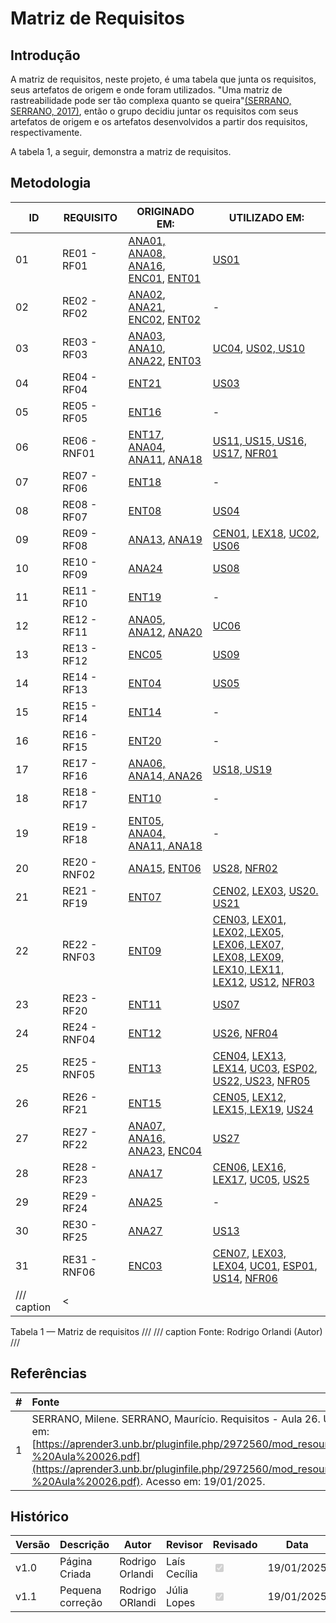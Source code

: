 # Matriz de Requisitos

## Introdução

A matriz de requisitos, neste projeto, é uma tabela que junta os requisitos, seus artefatos de origem e onde foram utilizados. "Uma matriz de rastreabilidade pode ser tão complexa quanto se queira"[(SERRANO, SERRANO, 2017)](https://aprender3.unb.br/pluginfile.php/2972560/mod_resource/content/1/Requisitos%20-%20Aula%20026.pdf), então o grupo decidiu juntar os requisitos com seus artefatos de origem e os artefatos desenvolvidos a partir dos requisitos, respectivamente.

A tabela 1, a seguir, demonstra a matriz de requisitos.

## Metodologia

| ID| REQUISITO  | ORIGINADO EM: | UTILIZADO EM: |
| --| ---------- | ------------- | ------------- | 
| 01 | RE01 - RF01   |  [ANA01, ANA08, ANA16](../../02%20-%20Elicita%C3%A7%C3%A3o/Elicita%C3%A7%C3%A3o/analise_interface/#requisitos-elicitados), [ENC01](../../02%20-%20Elicita%C3%A7%C3%A3o/Elicita%C3%A7%C3%A3o/encenacao/#requisitos-elicitados), [ENT01](../../02%20-%20Elicita%C3%A7%C3%A3o/Elicita%C3%A7%C3%A3o/entrevista/#requisitos-elicitados) | [US01](../../04%20-%20%C3%81gil/a_us/#tabela-com-historias-de-usuarios) |
| 02 | RE02 - RF02   |  [ANA02](../../02%20-%20Elicita%C3%A7%C3%A3o/Elicita%C3%A7%C3%A3o/analise_interface/#requisitos-elicitados), [ANA21](../../02%20-%20Elicita%C3%A7%C3%A3o/Elicita%C3%A7%C3%A3o/analise_interface/#requisitos-elicitados), [ENC02](../../02%20-%20Elicita%C3%A7%C3%A3o/Elicita%C3%A7%C3%A3o/encenacao/#requisitos-elicitados), [ENT02](../../02%20-%20Elicita%C3%A7%C3%A3o/Elicita%C3%A7%C3%A3o/entrevista/#requisitos-elicitados) | - |
| 03 | RE03 - RF03    | [ANA03](../../02%20-%20Elicita%C3%A7%C3%A3o/Elicita%C3%A7%C3%A3o/analise_interface/#requisitos-elicitados), [ANA10](../../02%20-%20Elicita%C3%A7%C3%A3o/Elicita%C3%A7%C3%A3o/analise_interface/#requisitos-elicitados), [ANA22](../../02%20-%20Elicita%C3%A7%C3%A3o/Elicita%C3%A7%C3%A3o/analise_interface/#requisitos-elicitados), [ENT03](../../02%20-%20Elicita%C3%A7%C3%A3o/Elicita%C3%A7%C3%A3o/entrevista/#requisitos-elicitados) | [UC04](../../03%20-%20Modelagem/mcaso_uso/#especificacao-dos-casos-de-uso), [US02, US10](../../04%20-%20%C3%81gil/a_us/#tabela-com-historias-de-usuarios) |
| 04 | RE04 - RF04    | [ENT21](../../02%20-%20Elicita%C3%A7%C3%A3o/Elicita%C3%A7%C3%A3o/entrevista/#requisitos-elicitados ) | [US03](../../04%20-%20%C3%81gil/a_us/#tabela-com-historias-de-usuarios) | 
| 05 | RE05 - RF05    |  [ENT16](../../02%20-%20Elicita%C3%A7%C3%A3o/Elicita%C3%A7%C3%A3o/entrevista/#requisitos-elicitados ) | - | 
| 06 | RE06 - RNF01    |  [ENT17](../../02%20-%20Elicita%C3%A7%C3%A3o/Elicita%C3%A7%C3%A3o/entrevista/#requisitos-elicitados), [ANA04](../../02%20-%20Elicita%C3%A7%C3%A3o/Elicita%C3%A7%C3%A3o/analise_interface/#requisitos-elicitados), [ANA11](../../02%20-%20Elicita%C3%A7%C3%A3o/Elicita%C3%A7%C3%A3o/analise_interface/#requisitos-elicitados), [ANA18](../../02%20-%20Elicita%C3%A7%C3%A3o/Elicita%C3%A7%C3%A3o/analise_interface/#requisitos-elicitados) | [US11, US15, US16, US17](../../04%20-%20%C3%81gil/a_us/#tabela-com-historias-de-usuarios), [NFR01](../../04%20-%20%C3%81gil/nfr/#metodologia) |
| 07 | RE07 - RF06    |  [ENT18](../../02%20-%20Elicita%C3%A7%C3%A3o/Elicita%C3%A7%C3%A3o/entrevista/#requisitos-elicitados)| - |
| 08 | RE08 - RF07    |  [ENT08](../../02%20-%20Elicita%C3%A7%C3%A3o/Elicita%C3%A7%C3%A3o/entrevista/#requisitos-elicitados) |  [US04](../../04%20-%20%C3%81gil/a_us/#tabela-com-historias-de-usuarios) | 
| 09 | RE09 - RF08    | [ANA13](../../02%20-%20Elicita%C3%A7%C3%A3o/Elicita%C3%A7%C3%A3o/analise_interface/#requisitos-elicitados), [ANA19](../../02%20-%20Elicita%C3%A7%C3%A3o/Elicita%C3%A7%C3%A3o/analise_interface/#requisitos-elicitados) |  [CEN01](../../03%20-%20Modelagem/cenarios/#cenarios-desenvolvidos), [LEX18](../../03%20-%20Modelagem/lexico/#lexicos-desenvolvidos), [UC02](../../03%20-%20Modelagem/mcaso_uso/#especificacao-dos-casos-de-uso), [US06](../../04%20-%20%C3%81gil/a_us/#tabela-com-historias-de-usuarios) |
| 10 | RE10 - RF09    | [ANA24](../../02%20-%20Elicita%C3%A7%C3%A3o/Elicita%C3%A7%C3%A3o/analise_interface/#requisitos-elicitados)| [US08](../../04%20-%20%C3%81gil/a_us/#tabela-com-historias-de-usuarios) |
| 11 | RE11 - RF10   |  [ENT19](../../02%20-%20Elicita%C3%A7%C3%A3o/Elicita%C3%A7%C3%A3o/entrevista/#requisitos-elicitados) | - |
| 12 | RE12 - RF11   | [ANA05](../../02%20-%20Elicita%C3%A7%C3%A3o/Elicita%C3%A7%C3%A3o/analise_interface/#requisitos-elicitados), [ANA12](../../02%20-%20Elicita%C3%A7%C3%A3o/Elicita%C3%A7%C3%A3o/analise_interface/#requisitos-elicitados), [ANA20](../../02%20-%20Elicita%C3%A7%C3%A3o/Elicita%C3%A7%C3%A3o/analise_interface/#requisitos-elicitados) | [UC06](../../03%20-%20Modelagem/mcaso_uso/#especificacao-dos-casos-de-uso) |
| 13 | RE13 - RF12    | [ENC05](../../02%20-%20Elicita%C3%A7%C3%A3o/Elicita%C3%A7%C3%A3o/encenacao/#requisitos-elicitados) |  [US09](../../04%20-%20%C3%81gil/a_us/#tabela-com-historias-de-usuarios) |
| 14 | RE14 - RF13 |  [ENT04](../../02%20-%20Elicita%C3%A7%C3%A3o/Elicita%C3%A7%C3%A3o/entrevista/#requisitos-elicitados) | [US05](../../04%20-%20%C3%81gil/a_us/#tabela-com-historias-de-usuarios) |
| 15 | RE15 - RF14 | [ENT14](../../02%20-%20Elicita%C3%A7%C3%A3o/Elicita%C3%A7%C3%A3o/entrevista/#requisitos-elicitados) | - | 
| 16 | RE16 - RF15    | [ENT20](../../02%20-%20Elicita%C3%A7%C3%A3o/Elicita%C3%A7%C3%A3o/entrevista/#requisitos-elicitados) | - |
| 17 | RE17 - RF16   | [ANA06, ANA14, ANA26](../../02%20-%20Elicita%C3%A7%C3%A3o/Elicita%C3%A7%C3%A3o/analise_interface/#requisitos-elicitados) | [US18, US19](../../04%20-%20%C3%81gil/a_us/#tabela-com-historias-de-usuarios) |
| 18 | RE18 - RF17    | [ENT10](../../02%20-%20Elicita%C3%A7%C3%A3o/Elicita%C3%A7%C3%A3o/entrevista/#requisitos-elicitados) | - |
| 19 | RE19 - RF18   | [ENT05](../../02%20-%20Elicita%C3%A7%C3%A3o/Elicita%C3%A7%C3%A3o/entrevista/#requisitos-elicitados), [ANA04, ANA11, ANA18](../../02%20-%20Elicita%C3%A7%C3%A3o/Elicita%C3%A7%C3%A3o/analise_interface/#requisitos-elicitados) | - |
| 20 | RE20 - RNF02   | [ANA15](../../02%20-%20Elicita%C3%A7%C3%A3o/Elicita%C3%A7%C3%A3o/analise_interface/#requisitos-elicitados), [ENT06](../../02%20-%20Elicita%C3%A7%C3%A3o/Elicita%C3%A7%C3%A3o/entrevista/#requisitos-elicitados) |  [US28](../../04%20-%20%C3%81gil/a_us/#tabela-com-historias-de-usuarios), [NFR02](../../04%20-%20%C3%81gil/nfr/#metodologia) |
| 21 | RE21 - RF19    | [ENT07](../../02%20-%20Elicita%C3%A7%C3%A3o/Elicita%C3%A7%C3%A3o/entrevista/#requisitos-elicitados) | [CEN02](../../03%20-%20Modelagem/cenarios/#cenarios-desenvolvidos), [LEX03](../../03%20-%20Modelagem/lexico/#lexicos-desenvolvidos), [US20. US21](../../04%20-%20%C3%81gil/a_us/#tabela-com-historias-de-usuarios) |
| 22 | RE22 - RNF03    | [ENT09](../../02%20-%20Elicita%C3%A7%C3%A3o/Elicita%C3%A7%C3%A3o/entrevista/#requisitos-elicitados) | [CEN03](../../03%20-%20Modelagem/cenarios/#cenarios-desenvolvidos), [LEX01, LEX02, LEX05, LEX06, LEX07, LEX08, LEX09, LEX10, LEX11, LEX12](../../03%20-%20Modelagem/lexico/#lexicos-desenvolvidos), [US12](../../04%20-%20%C3%81gil/a_us/#tabela-com-historias-de-usuarios), [NFR03](../../04%20-%20%C3%81gil/nfr/#metodologia) |
| 23 | RE23 - RF20    | [ENT11](../../02%20-%20Elicita%C3%A7%C3%A3o/Elicita%C3%A7%C3%A3o/entrevista/#requisitos-elicitados) | [US07](../../04%20-%20%C3%81gil/a_us/#tabela-com-historias-de-usuarios) |
| 24 | RE24 - RNF04  | [ENT12](../../02%20-%20Elicita%C3%A7%C3%A3o/Elicita%C3%A7%C3%A3o/entrevista/#requisitos-elicitados) | [US26](../../04%20-%20%C3%81gil/a_us/#tabela-com-historias-de-usuarios), [NFR04](../../04%20-%20%C3%81gil/nfr/#metodologia) |
| 25 | RE25 - RNF05    | [ENT13](../../02%20-%20Elicita%C3%A7%C3%A3o/Elicita%C3%A7%C3%A3o/entrevista/#requisitos-elicitados) | [CEN04](../../03%20-%20Modelagem/cenarios/#cenarios-desenvolvidos), [LEX13, LEX14](../../03%20-%20Modelagem/lexico/#lexicos-desenvolvidos), [UC03](../../03%20-%20Modelagem/mcaso_uso/#especificacao-dos-casos-de-uso), [ESP02](../../03%20-%20Modelagem/nespecif_supl/#execucao), [US22, US23](../../04%20-%20%C3%81gil/a_us/#tabela-com-historias-de-usuarios), [NFR05](../../04%20-%20%C3%81gil/nfr/#metodologia) |
| 26 | RE26 - RF21    | [ENT15](../../02%20-%20Elicita%C3%A7%C3%A3o/Elicita%C3%A7%C3%A3o/entrevista/#requisitos-elicitados) | [CEN05](../../03%20-%20Modelagem/cenarios/#cenarios-desenvolvidos), [LEX12, LEX15, LEX19](../../03%20-%20Modelagem/lexico/#lexicos-desenvolvidos), [US24](../../04%20-%20%C3%81gil/a_us/#tabela-com-historias-de-usuarios) |
| 27 | RE27 - RF22    | [ANA07, ANA16, ANA23](../../02%20-%20Elicita%C3%A7%C3%A3o/Elicita%C3%A7%C3%A3o/analise_interface/#requisitos-elicitados), [ENC04](../../02%20-%20Elicita%C3%A7%C3%A3o/Elicita%C3%A7%C3%A3o/encenacao/#requisitos-elicitados ) | [US27](../../04%20-%20%C3%81gil/a_us/#tabela-com-historias-de-usuarios) | 
| 28 | RE28 - RF23     |[ANA17](../../02%20-%20Elicita%C3%A7%C3%A3o/Elicita%C3%A7%C3%A3o/analise_interface/#requisitos-elicitados) | [CEN06](../../03%20-%20Modelagem/cenarios/#cenarios-desenvolvidos), [LEX16, LEX17](../../03%20-%20Modelagem/lexico/#lexicos-desenvolvidos), [UC05](../../03%20-%20Modelagem/mcaso_uso/#especificacao-dos-casos-de-uso), [US25](../../04%20-%20%C3%81gil/a_us/#tabela-com-historias-de-usuarios) |
| 29 | RE29 - RF24    | [ANA25](../../02%20-%20Elicita%C3%A7%C3%A3o/Elicita%C3%A7%C3%A3o/analise_interface/#requisitos-elicitados) | - |
| 30 | RE30 - RF25   | [ANA27](../../02%20-%20Elicita%C3%A7%C3%A3o/Elicita%C3%A7%C3%A3o/analise_interface/#requisitos-elicitados) | [US13](../../04%20-%20%C3%81gil/a_us/#tabela-com-historias-de-usuarios) |
| 31 | RE31 - RNF06   | [ENC03](../../02%20-%20Elicita%C3%A7%C3%A3o/Elicita%C3%A7%C3%A3o/encenacao/#requisitos-elicitados) | [CEN07](../../03%20-%20Modelagem/cenarios/#cenarios-desenvolvidos), [LEX03, LEX04](../../03%20-%20Modelagem/lexico/#lexicos-desenvolvidos), [UC01](../../03%20-%20Modelagem/mcaso_uso/#especificacao-dos-casos-de-uso), [ESP01](../../03%20-%20Modelagem/nespecif_supl/#execucao), [US14](../../04%20-%20%C3%81gil/a_us/#tabela-com-historias-de-usuarios), [NFR06](../../04%20-%20%C3%81gil/nfr/#metodologia) |
/// caption | <
Tabela 1 — Matriz de requisitos
///
/// caption
Fonte: Rodrigo Orlandi (Autor)
///

## Referências

| # | Fonte|
|---|:------|
| 1 | SERRANO, Milene. SERRANO, Maurício. Requisitos - Aula 26. UnB Gama (FCTE). Disponível em: [https://aprender3.unb.br/pluginfile.php/2972560/mod_resource/content/1/Requisitos%20-%20Aula%20026.pdf](https://aprender3.unb.br/pluginfile.php/2972560/mod_resource/content/1/Requisitos%20-%20Aula%20026.pdf). Acesso em: 19/01/2025. |


## Histórico


| Versão | Descrição                  | Autor                           | Revisor                  |                 Revisado          | Data       |
|--------|----------------------------|---------------------------------|--------------------------|-----------------------------------|------------|
| v1.0   | Página Criada | Rodrigo Orlandi | Laís Cecília | <input type="checkbox" onclick="return false;" disabled checked/> | 19/01/2025 |
| v1.1   | Pequena correção | Rodrigo ORlandi | Júlia Lopes | <input type="checkbox" onclick="return false;" disabled checked/> | 19/01/2025 |
